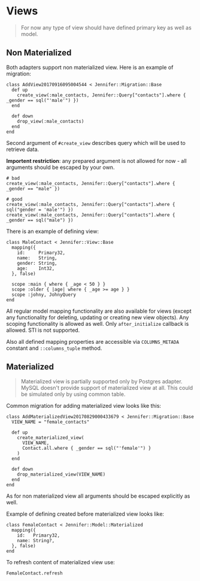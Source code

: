 # Views

> For now any type of view should have defined primary key as well as model.

## Non Materialized

Both adapters support non materialized view. Here is an example of migration:

```crystal
class AddView20170916095004544 < Jennifer::Migration::Base
  def up
    create_view(:male_contacts, Jennifer::Query["contacts"].where { _gender == sql("'male'") })
  end

  def down
    drop_view(:male_contacts)
  end
end
```

Second argument of `#create_view` describes query which will  be used to retrieve data.

**Importent restriction**: any prepared argument is not allowed for now - all arguments should be escaped by your own.

```crystal
# bad
create_view(:male_contacts, Jennifer::Query["contacts"].where { _gender == "male" })

# good
create_view(:male_contacts, Jennifer::Query["contacts"].where { sql("gender = 'male'") })
create_view(:male_contacts, Jennifer::Query["contacts"].where { _gender == sql("male") })
```

There is an example of defining view:
```crystal
class MaleContact < Jennifer::View::Base
  mapping({
    id:     Primary32,
    name:   String,
    gender: String,
    age:    Int32,
  }, false)

  scope :main { where { _age < 50 } }
  scope :older { |age| where { _age >= age } }
  scope :johny, JohnyQuery
end
```

All regular model mapping functionality are also available for views (except any functionality for deleting, updating or creating new view objects). Any scoping functionality is allowed as well. Only `after_initialize` callback is allowed. STI is not supported.

Also all defined mapping properties are accessible via `COLUMNS_METADA` constant and `::columns_tuple` method.

## Materialized

> Materialized view is partially supported only by Postgres adapter. MySQL doesn't provide support of materialized view at all. This could be simulated only by using common table.

Common migration for adding materialized view looks like this:

```crystal
class AddMaterializedView20170829000433679 < Jennifer::Migration::Base
  VIEW_NAME = "female_contacts"

  def up
    create_materialized_view(
      VIEW_NAME,
      Contact.all.where { _gender == sql("'female'") }
    )
  end

  def down
    drop_materialized_view(VIEW_NAME)
  end
end
```

As for non materialized view all arguments should be escaped explicitly as well.

Example of defining created before materialized view looks like:

```crystal
class FemaleContact < Jennifer::Model::Materialized
  mapping({
    id:   Primary32,
    name: String?,
  }, false)
end
```

To refresh content of materialized view use:

```crystal
FemaleContact.refresh
```